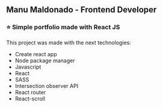 ## Manu Maldonado - Frontend Developer

### ⭐ Simple portfolio made with React JS

This project was made with the next technologies:

- Create react app
- Node package manager
- Javascript
- React
- SASS
- Intersection observer API
- React router
- React-scroll
